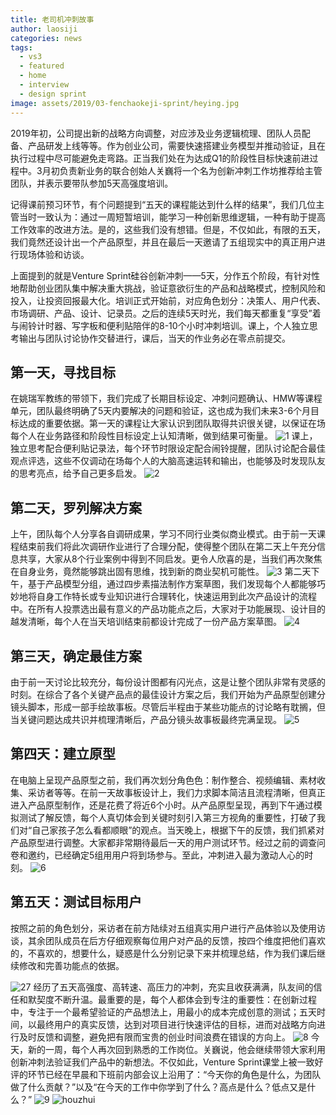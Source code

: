 ```yaml
---
title: 老司机冲刺故事
author: laosiji
categories: news
tags:
  - vs3
  - featured
  - home
  - interview
  - design sprint
image: assets/2019/03-fenchaokeji-sprint/heying.jpg
---
```

2019年初，公司提出新的战略方向调整，对应涉及业务逻辑梳理、团队人员配备、产品研发上线等等。作为创业公司，需要快速搭建业务模型并推动验证，且在执⾏过程中尽可能避免走弯路。正当我们处在为达成Q1的阶段性目标快速前进过程中。3月初负责新业务的联合创始人关巍将一个名为创新冲刺工作坊推荐给主管团队，并表示要带队参加5天高强度培训。

记得课前预习环节，有个问题提到“五天的课程能达到什么样的结果”，我们几位主管当时一致认为：通过一周短暂培训，能学习一种创新思维逻辑，一种有助于提高工作效率的改进方法。是的，这些我们没有想错。但是，不仅如此，有限的五天，我们竟然还设计出一个产品原型，并且在最后一天邀请了五组现实中的真正用户进行现场体验和访谈。

上面提到的就是Venture Sprint硅谷创新冲刺——5天，分作五个阶段，有针对性地帮助创业团队集中解决重大挑战，验证意欲衍生的产品和战略模式，控制风险和投入，让投资回报最大化。培训正式开始前，对应角色划分：决策人、用户代表、市场调研、产品、设计、记录员。之后的连续5天时光，我们每天都重复“享受”着与闹铃计时器、写字板和便利贴陪伴的8-10个小时冲刺培训。课上，个人独立思考输出与团队讨论协作交替进行，课后，当天的作业务必在零点前提交。

## 第一天，寻找目标

在姚瑞军教练的带领下，我们完成了长期目标设定、冲刺问题确认、HMW等课程单元，团队最终明确了5天内要解决的问题和验证，这也成为我们未来3-6个月目标达成的重要依据。第一天的课程让大家认识到团队取得共识很关键，以保证在场每个人在业务路径和阶段性目标设定上认知清晰，做到结果可衡量。
![1](/assets/2019//03-fenchaokeji-sprint/1.jpg)
课上，独立思考配合便利贴记录法，每个环节时限设定配合闹铃提醒，团队讨论配合最佳观点评选，这些不仅调动在场每个人的大脑高速运转和输出，也能够及时发现队友的思考亮点，给予自己更多启发。
![2](/assets/2019//03-fenchaokeji-sprint/2.jpg)

## 第二天，罗列解决方案

上午，团队每个人分享各自调研成果，学习不同行业类似商业模式。由于前一天课程结束前我们将此次调研作业进⾏了合理分配，使得整个团队在第二天上午充分信息共享，大家从8个⾏业案例中得到不同启发。更令人欣喜的是，当我们再次聚焦在自身业务，竟然能够跳出固有思维，找到新的商业契机可能性。
![3](/assets/2019//03-fenchaokeji-sprint/3.jpg)
第二天下午，基于产品模型分组，通过四步素描法制作方案草图，我们发现每个人都能够巧妙地将自身工作特长或专业知识进行合理转化，快速运⽤到此次产品设计的流程中。在所有人投票选出最有意义的产品功能点之后，大家对于功能展现、设计目的越发清晰，每个人在当天培训结束前都设计完成了一份产品方案草图。
![4](/assets/2019//03-fenchaokeji-sprint/4.jpg)

## 第三天，确定最佳方案

由于前一天讨论比较充分，每份设计图都有闪光点，这是让整个团队非常有灵感的时刻。在综合了各个关键产品点的最佳设计方案之后，我们开始为产品原型创建分镜头脚本，形成一部手绘故事板。尽管后半程由于某些功能点的讨论略有耽搁，但当关键问题达成共识并梳理清晰后，产品分镜头故事板最终完满呈现。
![5](/assets/2019//03-fenchaokeji-sprint/5.jpg)

## 第四天：建立原型

在电脑上呈现产品原型之前，我们再次划分角⾊色：制作整合、视频编辑、素材收集、采访者等等。在前一天故事板设计上，我们力求脚本简洁且流程清晰，但真正进入产品原型制作，还是花费了将近6个小时。从产品原型呈现，再到下午通过模拟测试了解反馈，每个人真切体会到关键时刻引入第三方视角的重要性，打破了我们对“自己家孩子怎么看都顺眼”的观点。当天晚上，根据下午的反馈，我们抓紧对产品原型进行调整。大家都非常期待最后一天的用户测试环节。经过之前的调查问卷和邀约，已经确定5组⽤用户将到场参与。至此，冲刺进入最为激动人心的时刻。
![6](/assets/2019//03-fenchaokeji-sprint/6.jpg)

## 第五天：测试目标用户

按照之前的角色划分，采访者在前方陆续对五组真实用户进⾏产品体验以及使用访谈，其余团队成员在后方仔细观察每位用户对产品的反馈，按四个维度把他们喜欢的，不喜欢的，想要什么，疑惑是什么分别记录下来并梳理总结，作为我们课后继续修改和完善功能点的依据。

![27](/assets/2019//03-fenchaokeji-sprint/7.jpg)
经历了五天高强度、高转速、高压力的冲刺，充实且收获满满，队友间的信任和默契度不断升温。最重要的是，每个人都体会到专注的重要性：在创新过程中，专注于一个最希望验证的产品想法上，用最小的成本完成创意的测试；五天时间，以最终⽤户的真实反馈，达到对项目进⾏快速评估的目标，进⽽对战略⽅向进⾏及时反馈和调整，避免把有限而宝贵的创业时间浪费在错误的⽅向上。
![8](/assets/2019//03-fenchaokeji-sprint/8.jpg)
今天，新的一周，每个人再次回到熟悉的工作岗位。关巍说，他会继续带领大家利⽤创新冲刺法验证我们产品中的新想法。不仅如此，Venture Sprint课堂上被一致好评的环节已经在早晨和下班前内部会议上沿用了：“今天你的角色是什么，为团队做了什么贡献？”以及“在今天的工作中你学到了什么？高点是什么？低点又是什么？”
![9](/assets/2019//03-fenchaokeji-sprint/9.jpg)
![houzhui](/assets/2019//03-fenchaokeji-sprint/houzhui.jpg)
